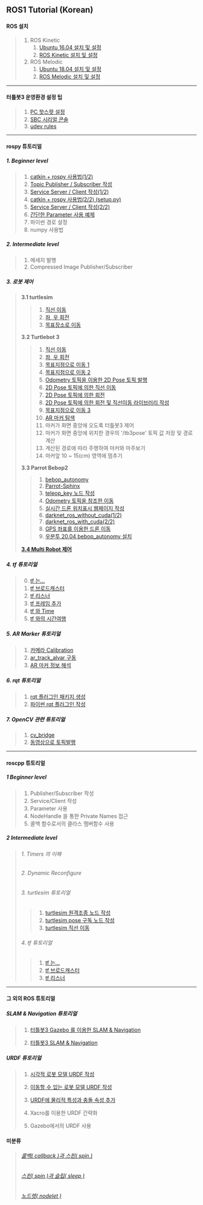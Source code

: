 ## ROS1 Tutorial (Korean)

#### ROS 설치


>1. ROS Kinetic
>     1. [Ubuntu 16.04 설치 및 설정](./ros1_tutorial/ubuntu/install_ubuntu_1604_lts.md) 
>     2. [ROS Kinetic 설치 및 설정](./ros1_tutorial/install_n_config/install_ROS_Kinetic.md) 
>2. ROS Melodic
>     1. [Ubuntu 18.04 설치 및 설정](./ros1_tutorial/ubuntu/install_ubuntu_1804_lts.md) 
>     2. [ROS Melodic 설치 및 설정](./ros1_tutorial/install_n_config/install_ROS_Melodic.md) 

---


#### 터틀봇3  운영환경 설정 팁


>  1. [PC 핫스팟 설정](./ros1_tutorial/turtlebot3/tb3_1_set_hotspot_on_1804.md) 
>  2. [SBC 시리얼 콘솔](./ros1_tutorial/turtlebot3/tb3_2_RPi_serial_console.md)  
>  3. [udev rules](./ros1_tutorial/turtlebot3/tb3_3_RPi_udev_rules.md)

---


####  rospy 튜토리얼

##### 1. Beginner level

>1. [catkin + rospy 사용법(1/2)](./ros1_tutorial/rospy/rospy_1_How2UsePythonWithCatkin_1.md) 
>2. [Topic Publisher / Subscriber 작성](./ros1_tutorial/rospy/rospy_2_WritingSimplePubSub.md) 
>3. [Service Server / Client 작성(1/2)](./ros1_tutorial/rospy/rospy_3_WritingServiceServerClient1.md) 
>4. [catkin + rospy 사용법(2/2) (setup.py)](./ros1_tutorial/rospy/rospy_4_How2UsePythonWithCatkin_2.md) 
>5. [Service Server / Client 작성(2/2)](./ros1_tutorial/rospy/rospy_5_WritingServiceServerClient2.md) 
>6. [간단한 Parameter 사용 예제](./ros1_tutorial/rospy/rospy_6_How2UseParameter.md) 
>7. 파이썬 경로 설정 
>8. numpy 사용법

##### 2. Intermediate level
>1. 메세지 발행
>2. Compressed Image Publisher/Subscriber

##### 3. 로봇 제어
>**3.1 turtlesim**
>
>>1. [직선 이동](./ros1_tutorial/rospy/mv_tutle_1_MoveInStraightLine.md) 
>>2. [좌, 우 회전](./ros1_tutorial/rospy/mv_tutle_2_RotateLeftRight.md) 
>>3. [목표장소로 이동](./ros1_tutorial/rospy/mv_tutle_3_Go2Goal.md) 
>
>**3.2 Turtlebot 3**
>
>>1. [직선 이동](./ros1_tutorial/rospy/turtlebot3/tb3_1_Move_in_Straight_Line.md) 
>>2. [좌, 우 회전](./ros1_tutorial/rospy/turtlebot3/tb3_2_Rotate_Left_n_Right.md) 
>>3. [목표지점으로 이동 1](./ros1_tutorial/rospy/turtlebot3/tb3_3_Go2Goal.md) 
>>4. [목표지점으로 이동 2](./ros1_tutorial/rospy/turtlebot3/tb3_4_GoToGoal.md) 
>>5. [Odometry 토픽을 이용한 2D Pose 토픽 발행](./ros1_tutorial/rospy/turtlebot3/tb3_5_Sub_Odom_Pub_Pose2D.md)
>>6. [2D Pose 토픽에 의한 직선 이동](./ros1_tutorial/rospy/turtlebot3/tb3_6_Straight_by_Pose2D.md)
>>7. [2D Pose 토픽에 의한 회전](./ros1_tutorial/rospy/turtlebot3/tb3_7_Rotate_by_Pose2D.md)
>>8. [2D Pose 토픽에 의한 회전 및 직선이동 라이브러리 작성](./ros1_tutorial/rospy/turtlebot3/tb3_8_Rotate_n_Straight_Library.md)
>>9. [목표지점으로 이동 3](./ros1_tutorial/rospy/turtlebot3/tb3_9_move2xy.md)
>>10. [AR 마커 탐색](./ros1_tutorial/rospy/turtlebot3/색tb3_10_search_ar_marker.md)
>>11. 마커가 화면 중앙에 오도록 터틀봇3 제어 
>>12. 마커가 화면 중앙에 위치한 경우의 '/tb3pose' 토픽 값 저장 및 경로 계산
>>13. 계산된 경로에 따라 주행하여 마커와 마주보기
>>14. 마커앞 10 ~ 15(cm) 영역에 멈추기
>
>**3.3 Parrot Bebop2**
>
>>1. [bebop_autonomy](./ros1_tutorial/rospy/bebop2/bb2_1_bebop_autonomy.md) 
>>2. [Parrot-Sphinx](./ros1_tutorial/rospy/bebop2/bb2_2_parrot_sphinx.md) 
>>3. [teleop_key 노드 작성](./ros1_tutorial/rospy/bebop2/bb2_3_teleop_key.md)
>>4. [Odometry 토픽을 참조한 이동](./ros1_tutorial/rospy/bebop2/bb2_4_move_by_odom.md)
>>5. [실시간 드론 위치표시 웹페이지 작성](./ros1_tutorial/rospy/bebop2/bb2_5_mark_bebop2_on_web.md) 
>>6. [darknet_ros_without_cuda(1/2)](./ros1_tutorial/darknetROS/darknet_ros_1_install_n_example.md)
>>7. [darknet_ros_with_cuda(2/2)](./ros1_tutorial/darknetROS/darknet_ros_2_using_cuda.md)
>>8. [GPS 좌표를 이용한 드론 이동](./ros1_tutorial/rospy/bebop2/bb2_6_move_by_gps.md) 
>>9. [우분투 20.04 bebop_autonomy 설치](./ros1_tutorial/rospy/bebop2/bb2_1_bebop_autonomy_noetic.md) 
>
>**[3.4 Multi Robot 제어](./ros1_tutorial/multimaster_fkie/multimaster_fkie.md)**

##### 4. tf 튜토리얼
>0. [tf 는...](./ros1_tutorial/rospy/tf_0_Instroduction.md)
>1. [tf 브로드캐스터](./ros1_tutorial/rospy/tf_1_broadcaster.md)
>2. [tf 리스너](./ros1_tutorial/rospy/tf_2_listener.md)
>3. [tf 프레임 추가](./ros1_tutorial/rospy/tf_3_adding_frame.md)
>4. [tf 와 Time](./ros1_tutorial/rospy/tf_4_tf_n_time.md)
>5. [tf 와의 시간여행](./ros1_tutorial/rospy/tf_3_adding_frame.md)

##### 5. AR Marker 튜토리얼
>1. [카메라 Calibration](./ros1_tutorial/camera_calibration/how_to_calibrate_monocular_camera.md)
>2. [ar_track_alvar 구동](./ros1_tutorial/rospy/ar_1_ar_track_alvar.md)
>3. [ AR 마커 정보 해석](./ros1_tutorial/rospy/ar_2_analysis_marker.md)

##### 6. rqt 튜토리얼
>1. [rqt 플러그인 패키지 생성](./ros1_tutorial/rospy/rqt_1_create_rqt_plugin_pkg.md)
>2. [파이썬 rqt 플러그인 작성](./ros1_tutorial/rospy/rqt_2_writing_python_plugin.md)

##### 7. OpenCV 관련 튜토리얼
>1. [cv_bridge](./ros1_tutorial/rospy/open_cv/opencv_1_cv_bridge.md)
>2. [동영상으로 토픽발행](./ros1_tutorial/rospy/open_cv/opencv_2_image_publisher.md)

---

#### roscpp 튜토리얼

##### 1 Beginner level
>1. Publisher/Subscriber 작성
>2. Service/Client 작성
>3. Parameter 사용
>4. NodeHandle 을 통한 Private Names 접근
>5. 콜백 함수로서의 클라스 멤버함수 사용

##### 2 Intermediate level
>###### 1. Timers 의 이해
>
>###### 2. Dynamic Reconfigure
>
>###### 3. turtlesim 튜토리얼
>
>>1. [turtlesim 원격조종 노드 작성](./ros1_tutorial/roscpp/ts1_teleop_turtlesim.md)
>>2. [turtlesim pose 구독 노드 작성](./ros1_tutorial/roscpp/ts2_sub_turtlesim_pose.md)
>>3. [turtlesim 직선 이동](./ros1_tutorial/roscpp/ts3_straight_move_turtlesim.md)
>
>###### 4. tf 튜토리얼
>
>>1. [tf 는... ](./ros1_tutorial/roscpp/tf_1_Instroduction.md)
>>2. [tf 브로드캐스터](./ros1_tutorial/roscpp/tf_2_broadcaster.md)
>>3. [tf 리스너](./ros1_tutorial/roscpp/tf_3_listener.md)

---

#### 그 외의 ROS 튜토리얼
##### SLAM & Navigation 튜토리얼

>1. [터틀봇3 Gazebo 를 이용한 SLAM & Navigation](./ros1_tutorial/slam_n_nav/)
>
>2. [터틀봇3 SLAM & Navigation](./ros1_tutorial/slam_n_nav/)

##### URDF 튜토리얼

>1. [시각적 로봇 모델 URDF 작성](./ros1_tutorial/urdf/urdf_1_building_visual_robot_model.md)
>
>2. [이동할 수 있는 로봇 모델 URDF 작성](./ros1_tutorial/urdf/urdf_2_building_movable_robot_model.md)
>
>3. [URDF에 물리적 특성과 충돌 속성 추가](./ros1_tutorial/urdf/urdf_3_adding_physical_n_collision.md)
>
>4. Xacro를 이용한 URDF 간략화
>
>5. Gazebo에서의 URDF 사용

   

#### 미분류

>###### [콜백( callback )과 스핀( spin )](./ros1_tutorial/roscpp/callback_n_spin.md)
>
>###### [스핀( spin )과 슬립( sleep )](./ros1_tutorial/roscpp/spin_n_sleep.md)
>
>###### [노드렛( nodelet )](./ros1_tutorial/roscpp/nodelet.md)